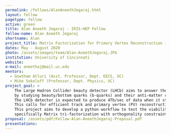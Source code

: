 ```yaml
---
permalink: /fellows/AlanAneethJegaraj.html
layout: fellow
pagetype: fellow
active: green
title: Alan Aneeth Jegaraj - IRIS-HEP Fellow
fellow-name: Alan Aneeth Jegaraj
shortname: Alan
project_title: Matrix Factorization for Primary Vertex Reconstruction in LHCb
dates: May - August 2020
photo: /assets/images/team/Alan-AneethJegaraj.JPG
institution: University of Cincinnati
website:
e-mail: aneethaj@mail.uc.edu
mentors:
  - Gowtham Atluri (Asst. Professor, Dept. EECS, UC)
  - Mike Sokoloff (Professor, Dept. Physics, UC) 
project_goal: > 
	The Large Hadron Collider beauty detector (LHCb) aims to answer the question “Why is matter more prevalent than anti-matter in the observable Universe” 
	by studying beauty/bottom quarks (b-quarks) and their anti-matter counterpart (b anti-quarks) which were abundant at the time after Big-Bang. 
	The LHCb detector is expected to produce 4Tb/sec of data when it starts running in 2021 after the LS2 maintenance is completed.
 	This calls for efficient track and primary vertex (PV) reconstruction algorithms to analyze data effectively within a practical time frame using relatively low powered computers. 
	This project aims to develop a python workflow to test the viability of matrix factorization for PV identification, 
	specifically Matrix tri-factorization with orthogonality constraints 
proposal: /assets/pdf/Fellow-Alan-AneethJegaraj-Proposal.pdf
presentations:
---
```


